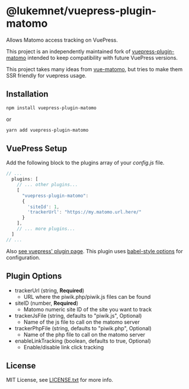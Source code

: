 # @lukemnet/vuepress-plugin-matomo

Allows Matomo access tracking on VuePress.

This project is an independently maintained fork of [vuepress-plugin-matomo](https://github.com/qdot/vuepress-plugin-matomo) intended to keep compatibility with future VuePress versions.

This project takes many ideas from
[vue-matomo](https://github.com/AmazingDreams/vue-matomo/), but tries
to make them SSR friendly for vuepress usage.

## Installation

```bash
npm install vuepress-plugin-matomo
```

or

```bash
yarn add vuepress-plugin-matomo
```

## VuePress Setup

Add the following block to the plugins array of your _config.js_ file.

```js
// ...
  plugins: [
    // ... other plugins...
    [
      "vuepress-plugin-matomo":
      {
        'siteId': 1,
        'trackerUrl': "https://my.matomo.url.here/"
      }
    ],
    // ... more plugins...
  ]
// ...
```

Also [see vuepress' plugin page](https://vuepress.vuejs.org/plugin/using-a-plugin.html). This plugin uses [babel-style options](https://vuepress.vuejs.org/plugin/using-a-plugin.html#plugin-options) for configuration.

## Plugin Options

- trackerUrl (string, **Required**)
  - URL where the piwik.php/piwik.js files can be found
- siteID (number, **Required**)
  - Matomo numeric site ID of the site you want to track
- trackerJsFile (string, defaults to "piwik.js", Optional)
  - Name of the js file to call on the matomo server
- trackerPhpFile (string, defaults to "piwik.php", Optional)
  - Name of the php file to call on the matomo server
- enableLinkTracking (boolean, defaults to true, Optional)
  - Enable/disable link click tracking

## License

MIT License, see [LICENSE.txt](LICENSE.txt) for more info.
